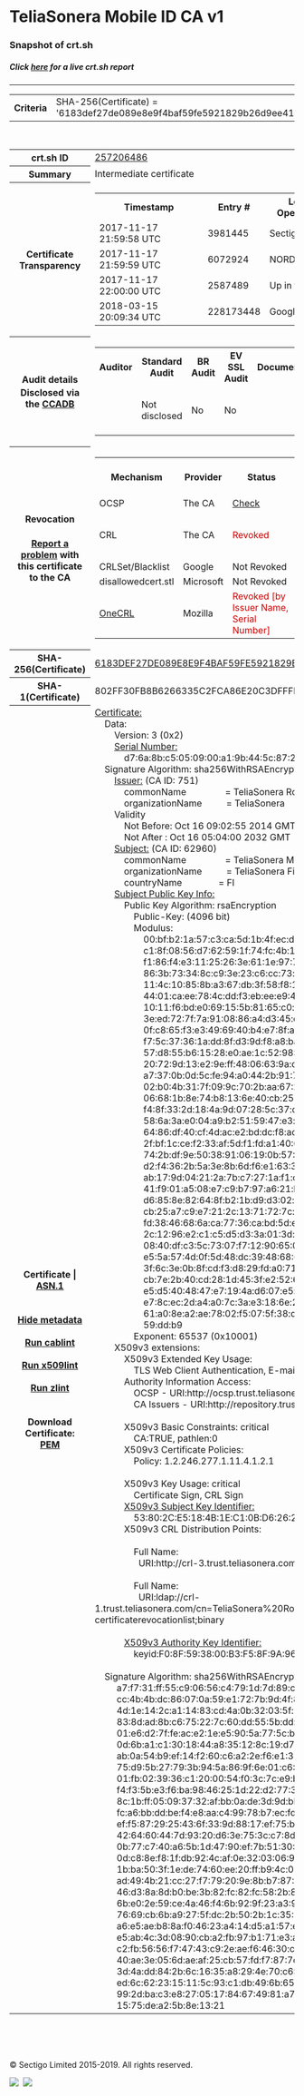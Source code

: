 # TeliaSonera Mobile ID CA v1
### Snapshot of crt.sh
##### Click [here](https://crt.sh/?q=6183DEF27DE089E8E9F4BAF59FE5921829B26D9EE41442B9EEEAFD19CEDD3706) for a live crt.sh report

---
<!DOCTYPE HTML PUBLIC "-//W3C//DTD HTML 4.0 Transitional//EN">
<HTML>

<BODY>

<TABLE>
  <TR>
    <TH class="outer">Criteria</TH>
    <TD class="outer">SHA-256(Certificate) = '6183def27de089e8e9f4baf59fe5921829b26d9ee41442b9eeeafd19cedd3706'</TD>
  </TR>
</TABLE>
<BR>
<TABLE>
  <TR>
    <TH class="outer">crt.sh ID</TH>
    <TD class="outer"><A href="?id=257206486">257206486</A></TD>
  </TR>
  <TR>
    <TH class="outer">Summary</TH>
    <TD class="outer">Intermediate certificate</TD>
  </TR>
  <TR>
    <TH class="outer">Certificate<BR>Transparency</TH>
    <TD class="outer">
<TABLE class="options" style="margin-left:0px">
  <TR>
    <TH>Timestamp</TH>
    <TH>Entry #</TH>
    <TH>Log Operator</TH>
    <TH>Log URL</TH>
  </TR>
  <TR>
    <TD>2017-11-17&nbsp; <FONT class="small">21:59:58 UTC</FONT></TD>
    <TD>3981445</TD>
    <TD>Sectigo</TD>
    <TD>https://dodo.ct.comodo.com</TD>
  </TR>
  <TR>
    <TD>2017-11-17&nbsp; <FONT class="small">21:59:59 UTC</FONT></TD>
    <TD>6072924</TD>
    <TD>NORDUnet</TD>
    <TD>https://plausible.ct.nordu.net</TD>
  </TR>
  <TR>
    <TD>2017-11-17&nbsp; <FONT class="small">22:00:00 UTC</FONT></TD>
    <TD>2587489</TD>
    <TD>Up in the Air</TD>
    <TD>https://ct.filippo.io/behindthesofa</TD>
  </TR>
  <TR>
    <TD>2018-03-15&nbsp; <FONT class="small">20:09:34 UTC</FONT></TD>
    <TD>228173448</TD>
    <TD>Google</TD>
    <TD>https://ct.googleapis.com/rocketeer</TD>
  </TR>
</TABLE>
    </TD>
  </TR>
  <TR>
    <TH class="outer">Audit details<BR>
      <DIV class="small" style="padding-top:3px">Disclosed via the
        <A href="//ccadb-public.secure.force.com/mozilla/PublicAllIntermediateCerts" target="_blank">CCADB</A></DIV>
    </TH>
    <TD class="outer">
<TABLE class="options" style="margin-left:0px">
  <TR>
    <TH>Auditor</TH>
    <TH>Standard Audit</TH>
    <TH>BR Audit</TH>
    <TH>EV SSL Audit</TH>
    <TH>Documents</TH>
    <TH>CCADB</TH>
    <TH>Root Owner / Certificate</TH>
  </TR>
  <TR>
    <TD style="vertical-align:middle"></TD>
    <TD>Not disclosed    <TD>No    <TD>No    <TD>
    </TD>
    <TD><A href="//ccadb.force.com/0011J00001FB448QAD" target="_blank">0011J00001FB448QAD</A></TD>
    <TD><A href="/?id=989582">Telia Company (formerly TeliaSonera)</A></TD>
  </TR>
</TABLE>
    </TD>
  </TR>
  <TR>
    <TH class="outer">Revocation<BR><BR>
      <DIV class="small" style="padding-top:3px"><A href="?id=257206486&opt=problemreporting">Report a problem</A> with<BR>this certificate to the CA</DIV></TH>
    <TD class="outer">
      <TABLE class="options" style="margin-left:0px">
        <TR>
          <TH>Mechanism</TH>
          <TH>Provider</TH>
          <TH>Status</TH>
          <TH>Revocation Date</TH>
          <TH>Last Observed in CRL</TH>
          <TH>Last Checked <SPAN style="color:#CC0000;vertical-align:middle;font-size:70%;font-weight:normal">(Error)</SPAN></TH>
        </TR>
        <TR>
          <TD>OCSP</TD>
          <TD>The CA</TD>
          <TD><A href="?id=257206486&opt=ocsp">Check</A></TD>
          <TD><SPAN style="color:#888888">?</SPAN></TD>
          <TD><SPAN style="color:#888888">n/a</SPAN></TD>
          <TD><SPAN style="color:#888888">?</SPAN></TD>
        </TR>
        <TR>
          <TD>CRL</TD>
          <TD>The CA</TD>
          <TD><SPAN style="color:#CC0000">Revoked</SPAN></TD><TD>2018-04-17&nbsp; <FONT class="small">07:35:43 UTC</FONT></TD><TD>2019-06-06&nbsp; <FONT class="small">11:47:27 UTC</FONT></TD><TD>2019-12-04&nbsp; <FONT class="small">16:50:07 UTC</FONT></TD>
        </TR>
        <TR>
          <TD>CRLSet/Blacklist</TD>
          <TD>Google</TD>
          <TD>Not Revoked</TD>
          <TD><SPAN style="color:#888888">n/a</SPAN></TD>
          <TD><SPAN style="color:#888888">n/a</SPAN></TD>
          <TD><SPAN style="color:#888888">n/a</SPAN></TD>
        </TR>
        <TR>
          <TD>disallowedcert.stl</TD>
          <TD>Microsoft</TD>
          <TD>Not Revoked</TD>
          <TD><SPAN style="color:#888888">n/a</SPAN></TD>
          <TD><SPAN style="color:#888888">n/a</SPAN></TD>
          <TD><SPAN style="color:#888888">n/a</SPAN></TD>
        </TR>
        <TR>
          <TD><A href="/mozilla-onecrl" target="_blank">OneCRL</A></TD>
          <TD>Mozilla</TD>
          <TD><SPAN style="color:#CC0000">Revoked [by Issuer Name, Serial Number]</SPAN></TD><TD>2018-08-17&nbsp; <FONT class="small">22:24:14 UTC</FONT></TD>
          <TD><SPAN style="color:#888888">n/a</SPAN></TD>
          <TD><SPAN style="color:#888888">n/a</SPAN></TD>
        </TR>
      </TABLE>
    </TD>
  </TR>
  <TR>
    <TH class="outer">SHA-256(Certificate)</TH>
    <TD class="outer"><A href="//censys.io/certificates/6183def27de089e8e9f4baf59fe5921829b26d9ee41442b9eeeafd19cedd3706">6183DEF27DE089E8E9F4BAF59FE5921829B26D9EE41442B9EEEAFD19CEDD3706</A></TD>
  </TR>
  <TR>
    <TH class="outer">SHA-1(Certificate)</TH>
    <TD class="outer">802FF30FB8B6266335C2FCA86E20C3DFFFFD6A19</TD>
  </TR>
  <TR>
    <TH class="outer">Certificate | <A href="?asn1=257206486">ASN.1</A>
      <SPAN class="small"><BR>
      <BR><BR><A href="?id=257206486&opt=nometadata">Hide metadata</A>
      <BR><BR><A href="?id=257206486&opt=cablint">Run cablint</A>
      <BR><BR><A href="?id=257206486&opt=x509lint">Run x509lint</A>
      <BR><BR><A href="?id=257206486&opt=zlint">Run zlint</A>
      <BR><BR><BR>Download Certificate: <A href="?d=257206486">PEM</A>
      </SPAN>
    </TH>
    <TD class="text"><A href="?d=257206486">Certificate:</A><BR>&nbsp;&nbsp;&nbsp;&nbsp;Data:<BR>&nbsp;&nbsp;&nbsp;&nbsp;&nbsp;&nbsp;&nbsp;&nbsp;Version:&nbsp;3&nbsp;(0x2)<BR>&nbsp;&nbsp;&nbsp;&nbsp;&nbsp;&nbsp;&nbsp;&nbsp;<A href="?serial=00d76a8bc5050900a19b445c8728cca636">Serial&nbsp;Number:</A><BR>&nbsp;&nbsp;&nbsp;&nbsp;&nbsp;&nbsp;&nbsp;&nbsp;&nbsp;&nbsp;&nbsp;&nbsp;d7:6a:8b:c5:05:09:00:a1:9b:44:5c:87:28:cc:a6:36<BR>&nbsp;&nbsp;&nbsp;&nbsp;Signature&nbsp;Algorithm:&nbsp;sha256WithRSAEncryption<BR>&nbsp;&nbsp;&nbsp;&nbsp;&nbsp;&nbsp;&nbsp;&nbsp;<A href="?caid=751">Issuer:</A> <SPAN class="small">(CA ID: 751)</SPAN><BR>&nbsp;&nbsp;&nbsp;&nbsp;&nbsp;&nbsp;&nbsp;&nbsp;&nbsp;&nbsp;&nbsp;&nbsp;commonName&nbsp;&nbsp;&nbsp;&nbsp;&nbsp;&nbsp;&nbsp;&nbsp;&nbsp;&nbsp;&nbsp;&nbsp;&nbsp;&nbsp;&nbsp;&nbsp;=&nbsp;TeliaSonera&nbsp;Root&nbsp;CA&nbsp;v1<BR>&nbsp;&nbsp;&nbsp;&nbsp;&nbsp;&nbsp;&nbsp;&nbsp;&nbsp;&nbsp;&nbsp;&nbsp;organizationName&nbsp;&nbsp;&nbsp;&nbsp;&nbsp;&nbsp;&nbsp;&nbsp;&nbsp;&nbsp;=&nbsp;TeliaSonera<BR>&nbsp;&nbsp;&nbsp;&nbsp;&nbsp;&nbsp;&nbsp;&nbsp;Validity<BR>&nbsp;&nbsp;&nbsp;&nbsp;&nbsp;&nbsp;&nbsp;&nbsp;&nbsp;&nbsp;&nbsp;&nbsp;Not&nbsp;Before:&nbsp;Oct&nbsp;16&nbsp;09:02:55&nbsp;2014&nbsp;GMT<BR>&nbsp;&nbsp;&nbsp;&nbsp;&nbsp;&nbsp;&nbsp;&nbsp;&nbsp;&nbsp;&nbsp;&nbsp;Not&nbsp;After&nbsp;:&nbsp;Oct&nbsp;16&nbsp;05:04:00&nbsp;2032&nbsp;GMT<BR>&nbsp;&nbsp;&nbsp;&nbsp;&nbsp;&nbsp;&nbsp;&nbsp;<A href="?caid=62960">Subject:</A> <SPAN class="small">(CA ID: 62960)</SPAN><BR>&nbsp;&nbsp;&nbsp;&nbsp;&nbsp;&nbsp;&nbsp;&nbsp;&nbsp;&nbsp;&nbsp;&nbsp;commonName&nbsp;&nbsp;&nbsp;&nbsp;&nbsp;&nbsp;&nbsp;&nbsp;&nbsp;&nbsp;&nbsp;&nbsp;&nbsp;&nbsp;&nbsp;&nbsp;=&nbsp;TeliaSonera&nbsp;Mobile&nbsp;ID&nbsp;CA&nbsp;v1<BR>&nbsp;&nbsp;&nbsp;&nbsp;&nbsp;&nbsp;&nbsp;&nbsp;&nbsp;&nbsp;&nbsp;&nbsp;organizationName&nbsp;&nbsp;&nbsp;&nbsp;&nbsp;&nbsp;&nbsp;&nbsp;&nbsp;&nbsp;=&nbsp;TeliaSonera&nbsp;Finland&nbsp;Oyj<BR>&nbsp;&nbsp;&nbsp;&nbsp;&nbsp;&nbsp;&nbsp;&nbsp;&nbsp;&nbsp;&nbsp;&nbsp;countryName&nbsp;&nbsp;&nbsp;&nbsp;&nbsp;&nbsp;&nbsp;&nbsp;&nbsp;&nbsp;&nbsp;&nbsp;&nbsp;&nbsp;&nbsp;=&nbsp;FI<BR>&nbsp;&nbsp;&nbsp;&nbsp;&nbsp;&nbsp;&nbsp;&nbsp;<A href="?spkisha256=e5556fa67f434ddb241eb0e6ed1eaac0cade1d21afc335abb38e63b9575a6b3f">Subject&nbsp;Public&nbsp;Key&nbsp;Info:</A><BR>&nbsp;&nbsp;&nbsp;&nbsp;&nbsp;&nbsp;&nbsp;&nbsp;&nbsp;&nbsp;&nbsp;&nbsp;Public&nbsp;Key&nbsp;Algorithm:&nbsp;rsaEncryption<BR>&nbsp;&nbsp;&nbsp;&nbsp;&nbsp;&nbsp;&nbsp;&nbsp;&nbsp;&nbsp;&nbsp;&nbsp;&nbsp;&nbsp;&nbsp;&nbsp;Public-Key:&nbsp;(4096&nbsp;bit)<BR>&nbsp;&nbsp;&nbsp;&nbsp;&nbsp;&nbsp;&nbsp;&nbsp;&nbsp;&nbsp;&nbsp;&nbsp;&nbsp;&nbsp;&nbsp;&nbsp;Modulus:<BR>&nbsp;&nbsp;&nbsp;&nbsp;&nbsp;&nbsp;&nbsp;&nbsp;&nbsp;&nbsp;&nbsp;&nbsp;&nbsp;&nbsp;&nbsp;&nbsp;&nbsp;&nbsp;&nbsp;&nbsp;00:bf:b2:1a:57:c3:ca:5d:1b:4f:ec:d1:17:38:31:<BR>&nbsp;&nbsp;&nbsp;&nbsp;&nbsp;&nbsp;&nbsp;&nbsp;&nbsp;&nbsp;&nbsp;&nbsp;&nbsp;&nbsp;&nbsp;&nbsp;&nbsp;&nbsp;&nbsp;&nbsp;c1:8f:08:56:d7:62:59:1f:74:fc:4b:16:50:a7:5b:<BR>&nbsp;&nbsp;&nbsp;&nbsp;&nbsp;&nbsp;&nbsp;&nbsp;&nbsp;&nbsp;&nbsp;&nbsp;&nbsp;&nbsp;&nbsp;&nbsp;&nbsp;&nbsp;&nbsp;&nbsp;f1:86:f4:e3:11:25:26:3e:61:1e:97:77:d3:58:45:<BR>&nbsp;&nbsp;&nbsp;&nbsp;&nbsp;&nbsp;&nbsp;&nbsp;&nbsp;&nbsp;&nbsp;&nbsp;&nbsp;&nbsp;&nbsp;&nbsp;&nbsp;&nbsp;&nbsp;&nbsp;86:3b:73:34:8c:c9:3e:23:c6:cc:73:e4:20:56:e1:<BR>&nbsp;&nbsp;&nbsp;&nbsp;&nbsp;&nbsp;&nbsp;&nbsp;&nbsp;&nbsp;&nbsp;&nbsp;&nbsp;&nbsp;&nbsp;&nbsp;&nbsp;&nbsp;&nbsp;&nbsp;11:4c:10:85:8b:a3:67:db:3f:58:f8:1e:13:63:4e:<BR>&nbsp;&nbsp;&nbsp;&nbsp;&nbsp;&nbsp;&nbsp;&nbsp;&nbsp;&nbsp;&nbsp;&nbsp;&nbsp;&nbsp;&nbsp;&nbsp;&nbsp;&nbsp;&nbsp;&nbsp;44:01:ca:ee:78:4c:dd:f3:eb:ee:e9:4e:8c:5e:07:<BR>&nbsp;&nbsp;&nbsp;&nbsp;&nbsp;&nbsp;&nbsp;&nbsp;&nbsp;&nbsp;&nbsp;&nbsp;&nbsp;&nbsp;&nbsp;&nbsp;&nbsp;&nbsp;&nbsp;&nbsp;10:11:f6:bd:e0:69:15:5b:81:65:c0:bb:8c:ce:5b:<BR>&nbsp;&nbsp;&nbsp;&nbsp;&nbsp;&nbsp;&nbsp;&nbsp;&nbsp;&nbsp;&nbsp;&nbsp;&nbsp;&nbsp;&nbsp;&nbsp;&nbsp;&nbsp;&nbsp;&nbsp;3e:ed:72:7f:7a:91:08:86:a4:d3:45:c7:8e:4b:51:<BR>&nbsp;&nbsp;&nbsp;&nbsp;&nbsp;&nbsp;&nbsp;&nbsp;&nbsp;&nbsp;&nbsp;&nbsp;&nbsp;&nbsp;&nbsp;&nbsp;&nbsp;&nbsp;&nbsp;&nbsp;0f:c8:65:f3:e3:49:69:40:b4:e7:8f:a4:4e:da:20:<BR>&nbsp;&nbsp;&nbsp;&nbsp;&nbsp;&nbsp;&nbsp;&nbsp;&nbsp;&nbsp;&nbsp;&nbsp;&nbsp;&nbsp;&nbsp;&nbsp;&nbsp;&nbsp;&nbsp;&nbsp;f7:5c:37:36:1a:dd:8f:d3:9d:f8:a8:ba:09:1c:6b:<BR>&nbsp;&nbsp;&nbsp;&nbsp;&nbsp;&nbsp;&nbsp;&nbsp;&nbsp;&nbsp;&nbsp;&nbsp;&nbsp;&nbsp;&nbsp;&nbsp;&nbsp;&nbsp;&nbsp;&nbsp;57:d8:55:b6:15:28:e0:ae:1c:52:98:08:1e:fc:24:<BR>&nbsp;&nbsp;&nbsp;&nbsp;&nbsp;&nbsp;&nbsp;&nbsp;&nbsp;&nbsp;&nbsp;&nbsp;&nbsp;&nbsp;&nbsp;&nbsp;&nbsp;&nbsp;&nbsp;&nbsp;20:72:9d:13:e2:9e:ff:48:06:63:9a:df:f5:a3:88:<BR>&nbsp;&nbsp;&nbsp;&nbsp;&nbsp;&nbsp;&nbsp;&nbsp;&nbsp;&nbsp;&nbsp;&nbsp;&nbsp;&nbsp;&nbsp;&nbsp;&nbsp;&nbsp;&nbsp;&nbsp;a7:37:0b:0d:5c:fe:94:a0:44:2b:91:70:40:dc:8b:<BR>&nbsp;&nbsp;&nbsp;&nbsp;&nbsp;&nbsp;&nbsp;&nbsp;&nbsp;&nbsp;&nbsp;&nbsp;&nbsp;&nbsp;&nbsp;&nbsp;&nbsp;&nbsp;&nbsp;&nbsp;02:b0:4b:31:7f:09:9c:70:2b:aa:67:28:65:23:d3:<BR>&nbsp;&nbsp;&nbsp;&nbsp;&nbsp;&nbsp;&nbsp;&nbsp;&nbsp;&nbsp;&nbsp;&nbsp;&nbsp;&nbsp;&nbsp;&nbsp;&nbsp;&nbsp;&nbsp;&nbsp;06:68:1b:8e:74:b8:13:6e:40:cb:25:40:6c:4e:e2:<BR>&nbsp;&nbsp;&nbsp;&nbsp;&nbsp;&nbsp;&nbsp;&nbsp;&nbsp;&nbsp;&nbsp;&nbsp;&nbsp;&nbsp;&nbsp;&nbsp;&nbsp;&nbsp;&nbsp;&nbsp;f4:8f:33:2d:18:4a:9d:07:28:5c:37:ca:ee:39:2e:<BR>&nbsp;&nbsp;&nbsp;&nbsp;&nbsp;&nbsp;&nbsp;&nbsp;&nbsp;&nbsp;&nbsp;&nbsp;&nbsp;&nbsp;&nbsp;&nbsp;&nbsp;&nbsp;&nbsp;&nbsp;58:6a:3a:e0:04:a9:b2:51:59:47:e3:c1:93:06:9a:<BR>&nbsp;&nbsp;&nbsp;&nbsp;&nbsp;&nbsp;&nbsp;&nbsp;&nbsp;&nbsp;&nbsp;&nbsp;&nbsp;&nbsp;&nbsp;&nbsp;&nbsp;&nbsp;&nbsp;&nbsp;64:86:df:40:cf:4d:ac:e2:bd:dc:f8:ac:5b:21:1c:<BR>&nbsp;&nbsp;&nbsp;&nbsp;&nbsp;&nbsp;&nbsp;&nbsp;&nbsp;&nbsp;&nbsp;&nbsp;&nbsp;&nbsp;&nbsp;&nbsp;&nbsp;&nbsp;&nbsp;&nbsp;2f:bf:1c:ce:f2:33:af:5d:f1:fd:a1:40:62:2f:fc:<BR>&nbsp;&nbsp;&nbsp;&nbsp;&nbsp;&nbsp;&nbsp;&nbsp;&nbsp;&nbsp;&nbsp;&nbsp;&nbsp;&nbsp;&nbsp;&nbsp;&nbsp;&nbsp;&nbsp;&nbsp;74:2b:df:9e:50:38:91:06:19:0b:57:89:56:6a:a7:<BR>&nbsp;&nbsp;&nbsp;&nbsp;&nbsp;&nbsp;&nbsp;&nbsp;&nbsp;&nbsp;&nbsp;&nbsp;&nbsp;&nbsp;&nbsp;&nbsp;&nbsp;&nbsp;&nbsp;&nbsp;d2:f4:36:2b:5a:3e:8b:6d:f6:e1:63:32:66:6c:a3:<BR>&nbsp;&nbsp;&nbsp;&nbsp;&nbsp;&nbsp;&nbsp;&nbsp;&nbsp;&nbsp;&nbsp;&nbsp;&nbsp;&nbsp;&nbsp;&nbsp;&nbsp;&nbsp;&nbsp;&nbsp;ab:17:9d:04:21:2a:7b:c7:27:1a:f1:c9:a9:ca:4e:<BR>&nbsp;&nbsp;&nbsp;&nbsp;&nbsp;&nbsp;&nbsp;&nbsp;&nbsp;&nbsp;&nbsp;&nbsp;&nbsp;&nbsp;&nbsp;&nbsp;&nbsp;&nbsp;&nbsp;&nbsp;41:f9:01:a5:08:e7:c9:b7:97:a6:21:b5:9f:58:5e:<BR>&nbsp;&nbsp;&nbsp;&nbsp;&nbsp;&nbsp;&nbsp;&nbsp;&nbsp;&nbsp;&nbsp;&nbsp;&nbsp;&nbsp;&nbsp;&nbsp;&nbsp;&nbsp;&nbsp;&nbsp;d6:85:8e:82:64:8f:b2:1b:d9:d3:02:eb:b2:64:8e:<BR>&nbsp;&nbsp;&nbsp;&nbsp;&nbsp;&nbsp;&nbsp;&nbsp;&nbsp;&nbsp;&nbsp;&nbsp;&nbsp;&nbsp;&nbsp;&nbsp;&nbsp;&nbsp;&nbsp;&nbsp;cb:25:a7:c9:e7:21:2c:13:71:72:7c:7a:df:6f:23:<BR>&nbsp;&nbsp;&nbsp;&nbsp;&nbsp;&nbsp;&nbsp;&nbsp;&nbsp;&nbsp;&nbsp;&nbsp;&nbsp;&nbsp;&nbsp;&nbsp;&nbsp;&nbsp;&nbsp;&nbsp;fd:38:46:68:6a:ca:77:36:ca:bd:5d:ed:fc:4f:e8:<BR>&nbsp;&nbsp;&nbsp;&nbsp;&nbsp;&nbsp;&nbsp;&nbsp;&nbsp;&nbsp;&nbsp;&nbsp;&nbsp;&nbsp;&nbsp;&nbsp;&nbsp;&nbsp;&nbsp;&nbsp;2c:12:96:e2:c1:c5:d5:d3:3a:01:3d:63:56:8b:8e:<BR>&nbsp;&nbsp;&nbsp;&nbsp;&nbsp;&nbsp;&nbsp;&nbsp;&nbsp;&nbsp;&nbsp;&nbsp;&nbsp;&nbsp;&nbsp;&nbsp;&nbsp;&nbsp;&nbsp;&nbsp;08:40:df:c3:5c:73:07:f7:12:90:65:07:16:2f:49:<BR>&nbsp;&nbsp;&nbsp;&nbsp;&nbsp;&nbsp;&nbsp;&nbsp;&nbsp;&nbsp;&nbsp;&nbsp;&nbsp;&nbsp;&nbsp;&nbsp;&nbsp;&nbsp;&nbsp;&nbsp;e5:5a:57:4d:0f:5d:48:dc:39:48:68:62:f6:49:dc:<BR>&nbsp;&nbsp;&nbsp;&nbsp;&nbsp;&nbsp;&nbsp;&nbsp;&nbsp;&nbsp;&nbsp;&nbsp;&nbsp;&nbsp;&nbsp;&nbsp;&nbsp;&nbsp;&nbsp;&nbsp;3f:6c:3e:0b:8f:cd:f3:d8:29:fd:a0:71:4b:fc:be:<BR>&nbsp;&nbsp;&nbsp;&nbsp;&nbsp;&nbsp;&nbsp;&nbsp;&nbsp;&nbsp;&nbsp;&nbsp;&nbsp;&nbsp;&nbsp;&nbsp;&nbsp;&nbsp;&nbsp;&nbsp;cb:7e:2b:40:cd:28:1d:45:3f:e2:52:65:d7:93:ea:<BR>&nbsp;&nbsp;&nbsp;&nbsp;&nbsp;&nbsp;&nbsp;&nbsp;&nbsp;&nbsp;&nbsp;&nbsp;&nbsp;&nbsp;&nbsp;&nbsp;&nbsp;&nbsp;&nbsp;&nbsp;e5:d5:40:48:47:e7:19:4a:d6:07:e5:db:1e:16:8a:<BR>&nbsp;&nbsp;&nbsp;&nbsp;&nbsp;&nbsp;&nbsp;&nbsp;&nbsp;&nbsp;&nbsp;&nbsp;&nbsp;&nbsp;&nbsp;&nbsp;&nbsp;&nbsp;&nbsp;&nbsp;e7:8c:ec:2d:a4:a0:7c:3a:e3:18:6e:2d:f1:2a:59:<BR>&nbsp;&nbsp;&nbsp;&nbsp;&nbsp;&nbsp;&nbsp;&nbsp;&nbsp;&nbsp;&nbsp;&nbsp;&nbsp;&nbsp;&nbsp;&nbsp;&nbsp;&nbsp;&nbsp;&nbsp;61:a0:8e:a2:ae:78:02:f5:07:5f:38:d6:fa:2b:ee:<BR>&nbsp;&nbsp;&nbsp;&nbsp;&nbsp;&nbsp;&nbsp;&nbsp;&nbsp;&nbsp;&nbsp;&nbsp;&nbsp;&nbsp;&nbsp;&nbsp;&nbsp;&nbsp;&nbsp;&nbsp;59:dd:b9<BR>&nbsp;&nbsp;&nbsp;&nbsp;&nbsp;&nbsp;&nbsp;&nbsp;&nbsp;&nbsp;&nbsp;&nbsp;&nbsp;&nbsp;&nbsp;&nbsp;Exponent:&nbsp;65537&nbsp;(0x10001)<BR>&nbsp;&nbsp;&nbsp;&nbsp;&nbsp;&nbsp;&nbsp;&nbsp;X509v3&nbsp;extensions:<BR>&nbsp;&nbsp;&nbsp;&nbsp;&nbsp;&nbsp;&nbsp;&nbsp;&nbsp;&nbsp;&nbsp;&nbsp;X509v3&nbsp;Extended&nbsp;Key&nbsp;Usage:&nbsp;<BR>&nbsp;&nbsp;&nbsp;&nbsp;&nbsp;&nbsp;&nbsp;&nbsp;&nbsp;&nbsp;&nbsp;&nbsp;&nbsp;&nbsp;&nbsp;&nbsp;TLS&nbsp;Web&nbsp;Client&nbsp;Authentication,&nbsp;E-mail&nbsp;Protection<BR>&nbsp;&nbsp;&nbsp;&nbsp;&nbsp;&nbsp;&nbsp;&nbsp;&nbsp;&nbsp;&nbsp;&nbsp;Authority&nbsp;Information&nbsp;Access:&nbsp;<BR>&nbsp;&nbsp;&nbsp;&nbsp;&nbsp;&nbsp;&nbsp;&nbsp;&nbsp;&nbsp;&nbsp;&nbsp;&nbsp;&nbsp;&nbsp;&nbsp;OCSP&nbsp;-&nbsp;URI:http://ocsp.trust.teliasonera.com<BR>&nbsp;&nbsp;&nbsp;&nbsp;&nbsp;&nbsp;&nbsp;&nbsp;&nbsp;&nbsp;&nbsp;&nbsp;&nbsp;&nbsp;&nbsp;&nbsp;CA&nbsp;Issuers&nbsp;-&nbsp;URI:http://repository.trust.teliasonera.com/teliasonerarootcav1.cer<BR><BR>&nbsp;&nbsp;&nbsp;&nbsp;&nbsp;&nbsp;&nbsp;&nbsp;&nbsp;&nbsp;&nbsp;&nbsp;X509v3&nbsp;Basic&nbsp;Constraints:&nbsp;critical<BR>&nbsp;&nbsp;&nbsp;&nbsp;&nbsp;&nbsp;&nbsp;&nbsp;&nbsp;&nbsp;&nbsp;&nbsp;&nbsp;&nbsp;&nbsp;&nbsp;CA:TRUE,&nbsp;pathlen:0<BR>&nbsp;&nbsp;&nbsp;&nbsp;&nbsp;&nbsp;&nbsp;&nbsp;&nbsp;&nbsp;&nbsp;&nbsp;X509v3&nbsp;Certificate&nbsp;Policies:&nbsp;<BR>&nbsp;&nbsp;&nbsp;&nbsp;&nbsp;&nbsp;&nbsp;&nbsp;&nbsp;&nbsp;&nbsp;&nbsp;&nbsp;&nbsp;&nbsp;&nbsp;Policy:&nbsp;1.2.246.277.1.11.4.1.2.1<BR><BR>&nbsp;&nbsp;&nbsp;&nbsp;&nbsp;&nbsp;&nbsp;&nbsp;&nbsp;&nbsp;&nbsp;&nbsp;X509v3&nbsp;Key&nbsp;Usage:&nbsp;critical<BR>&nbsp;&nbsp;&nbsp;&nbsp;&nbsp;&nbsp;&nbsp;&nbsp;&nbsp;&nbsp;&nbsp;&nbsp;&nbsp;&nbsp;&nbsp;&nbsp;Certificate&nbsp;Sign,&nbsp;CRL&nbsp;Sign<BR>&nbsp;&nbsp;&nbsp;&nbsp;&nbsp;&nbsp;&nbsp;&nbsp;&nbsp;&nbsp;&nbsp;&nbsp;<A href="?ski=53802ce5184b1ec10bd6262cd108ef8886dd2c0e">X509v3&nbsp;Subject&nbsp;Key&nbsp;Identifier:</A><BR>&nbsp;&nbsp;&nbsp;&nbsp;&nbsp;&nbsp;&nbsp;&nbsp;&nbsp;&nbsp;&nbsp;&nbsp;&nbsp;&nbsp;&nbsp;&nbsp;53:80:2C:E5:18:4B:1E:C1:0B:D6:26:2C:D1:08:EF:88:86:DD:2C:0E<BR>&nbsp;&nbsp;&nbsp;&nbsp;&nbsp;&nbsp;&nbsp;&nbsp;&nbsp;&nbsp;&nbsp;&nbsp;X509v3&nbsp;CRL&nbsp;Distribution&nbsp;Points:&nbsp;<BR><BR>&nbsp;&nbsp;&nbsp;&nbsp;&nbsp;&nbsp;&nbsp;&nbsp;&nbsp;&nbsp;&nbsp;&nbsp;&nbsp;&nbsp;&nbsp;&nbsp;Full&nbsp;Name:<BR>&nbsp;&nbsp;&nbsp;&nbsp;&nbsp;&nbsp;&nbsp;&nbsp;&nbsp;&nbsp;&nbsp;&nbsp;&nbsp;&nbsp;&nbsp;&nbsp;&nbsp;&nbsp;URI:http://crl-3.trust.teliasonera.com/teliasonerarootcav1.crl<BR><BR>&nbsp;&nbsp;&nbsp;&nbsp;&nbsp;&nbsp;&nbsp;&nbsp;&nbsp;&nbsp;&nbsp;&nbsp;&nbsp;&nbsp;&nbsp;&nbsp;Full&nbsp;Name:<BR>&nbsp;&nbsp;&nbsp;&nbsp;&nbsp;&nbsp;&nbsp;&nbsp;&nbsp;&nbsp;&nbsp;&nbsp;&nbsp;&nbsp;&nbsp;&nbsp;&nbsp;&nbsp;URI:ldap://crl-1.trust.teliasonera.com/cn=TeliaSonera%20Root%20CA%20v1,o=TeliaSonera?certificaterevocationlist;binary<BR><BR>&nbsp;&nbsp;&nbsp;&nbsp;&nbsp;&nbsp;&nbsp;&nbsp;&nbsp;&nbsp;&nbsp;&nbsp;<A href="?ski=f08f593800b3f58f9a960cd5ebfa7baa17e81312">X509v3&nbsp;Authority&nbsp;Key&nbsp;Identifier:</A><BR>&nbsp;&nbsp;&nbsp;&nbsp;&nbsp;&nbsp;&nbsp;&nbsp;&nbsp;&nbsp;&nbsp;&nbsp;&nbsp;&nbsp;&nbsp;&nbsp;keyid:F0:8F:59:38:00:B3:F5:8F:9A:96:0C:D5:EB:FA:7B:AA:17:E8:13:12<BR><BR>&nbsp;&nbsp;&nbsp;&nbsp;Signature&nbsp;Algorithm:&nbsp;sha256WithRSAEncryption<BR>&nbsp;&nbsp;&nbsp;&nbsp;&nbsp;&nbsp;&nbsp;&nbsp;&nbsp;a7:f7:31:ff:55:c9:06:56:c4:79:1d:7d:89:cc:5d:b5:0b:fb:<BR>&nbsp;&nbsp;&nbsp;&nbsp;&nbsp;&nbsp;&nbsp;&nbsp;&nbsp;cc:4b:4b:dc:86:07:0a:59:e1:72:7b:9d:4f:82:e6:32:2e:20:<BR>&nbsp;&nbsp;&nbsp;&nbsp;&nbsp;&nbsp;&nbsp;&nbsp;&nbsp;4d:1e:14:2c:a1:14:83:cd:4a:0b:32:03:5f:65:94:57:5f:ac:<BR>&nbsp;&nbsp;&nbsp;&nbsp;&nbsp;&nbsp;&nbsp;&nbsp;&nbsp;83:8d:ad:8b:c6:75:22:7c:60:dd:55:5b:dd:00:60:56:c0:fe:<BR>&nbsp;&nbsp;&nbsp;&nbsp;&nbsp;&nbsp;&nbsp;&nbsp;&nbsp;01:e6:d2:7f:fe:ac:e2:1e:e5:90:5a:77:5c:b3:83:6c:14:3c:<BR>&nbsp;&nbsp;&nbsp;&nbsp;&nbsp;&nbsp;&nbsp;&nbsp;&nbsp;0d:6b:a1:c1:30:18:44:a8:35:12:8c:19:d7:9f:91:1c:e0:40:<BR>&nbsp;&nbsp;&nbsp;&nbsp;&nbsp;&nbsp;&nbsp;&nbsp;&nbsp;ab:0a:54:b9:ef:14:f2:60:c6:a2:2e:f6:e1:32:3e:c4:18:4c:<BR>&nbsp;&nbsp;&nbsp;&nbsp;&nbsp;&nbsp;&nbsp;&nbsp;&nbsp;75:d9:5b:27:79:3b:94:5a:86:9f:6e:01:c6:16:dc:b7:a3:26:<BR>&nbsp;&nbsp;&nbsp;&nbsp;&nbsp;&nbsp;&nbsp;&nbsp;&nbsp;01:fb:02:39:36:c1:20:00:54:f0:3c:7c:e9:b3:91:c0:24:f0:<BR>&nbsp;&nbsp;&nbsp;&nbsp;&nbsp;&nbsp;&nbsp;&nbsp;&nbsp;f4:f3:5b:e3:f6:ba:98:46:25:1d:22:d2:77:37:ee:cd:05:23:<BR>&nbsp;&nbsp;&nbsp;&nbsp;&nbsp;&nbsp;&nbsp;&nbsp;&nbsp;8c:1b:ff:05:09:37:32:af:bb:0a:de:3d:9d:bb:75:25:01:42:<BR>&nbsp;&nbsp;&nbsp;&nbsp;&nbsp;&nbsp;&nbsp;&nbsp;&nbsp;fc:a6:bb:dd:be:f4:e8:aa:c4:99:78:b7:ec:fd:3a:80:40:92:<BR>&nbsp;&nbsp;&nbsp;&nbsp;&nbsp;&nbsp;&nbsp;&nbsp;&nbsp;ef:f5:87:29:25:43:6f:33:9d:88:17:ef:75:bf:f3:2e:59:ee:<BR>&nbsp;&nbsp;&nbsp;&nbsp;&nbsp;&nbsp;&nbsp;&nbsp;&nbsp;42:64:60:44:7d:93:20:d6:3e:75:3c:c7:8d:f6:8a:a4:31:80:<BR>&nbsp;&nbsp;&nbsp;&nbsp;&nbsp;&nbsp;&nbsp;&nbsp;&nbsp;0b:77:c7:40:a6:5b:1d:47:90:ef:7b:51:30:69:b4:8e:33:93:<BR>&nbsp;&nbsp;&nbsp;&nbsp;&nbsp;&nbsp;&nbsp;&nbsp;&nbsp;0d:c8:8e:f8:1f:db:92:4c:af:0e:32:03:06:92:3f:b5:d4:ec:<BR>&nbsp;&nbsp;&nbsp;&nbsp;&nbsp;&nbsp;&nbsp;&nbsp;&nbsp;1b:ba:50:3f:1e:de:74:60:ee:20:ff:b9:4c:01:73:ca:74:d7:<BR>&nbsp;&nbsp;&nbsp;&nbsp;&nbsp;&nbsp;&nbsp;&nbsp;&nbsp;ad:49:4b:21:cc:27:f7:79:20:9e:8b:b7:87:2c:1a:00:19:15:<BR>&nbsp;&nbsp;&nbsp;&nbsp;&nbsp;&nbsp;&nbsp;&nbsp;&nbsp;46:d3:8a:8d:b0:be:3b:82:fc:82:fc:58:2b:88:51:a7:ff:b4:<BR>&nbsp;&nbsp;&nbsp;&nbsp;&nbsp;&nbsp;&nbsp;&nbsp;&nbsp;6b:e0:2e:59:ce:4a:46:f4:6b:92:9f:23:a3:93:a4:ad:06:4f:<BR>&nbsp;&nbsp;&nbsp;&nbsp;&nbsp;&nbsp;&nbsp;&nbsp;&nbsp;76:69:cb:6b:a9:27:5f:dc:2b:50:2b:1c:35:3f:93:c2:48:a1:<BR>&nbsp;&nbsp;&nbsp;&nbsp;&nbsp;&nbsp;&nbsp;&nbsp;&nbsp;a6:e5:ae:b8:8a:f0:46:23:a4:14:d5:a1:57:e7:8d:ba:d2:ea:<BR>&nbsp;&nbsp;&nbsp;&nbsp;&nbsp;&nbsp;&nbsp;&nbsp;&nbsp;e5:ab:4c:3d:08:90:cb:a2:fb:97:b1:71:e3:a5:01:c9:f7:d8:<BR>&nbsp;&nbsp;&nbsp;&nbsp;&nbsp;&nbsp;&nbsp;&nbsp;&nbsp;c2:fb:56:56:f7:47:43:c9:2e:ae:f6:46:30:c2:c3:cd:ec:d2:<BR>&nbsp;&nbsp;&nbsp;&nbsp;&nbsp;&nbsp;&nbsp;&nbsp;&nbsp;40:ae:3e:05:6d:ae:af:25:cb:57:fd:f7:87:7d:d9:82:84:dd:<BR>&nbsp;&nbsp;&nbsp;&nbsp;&nbsp;&nbsp;&nbsp;&nbsp;&nbsp;3d:4a:dd:84:2b:6c:16:35:a8:29:4e:70:c6:68:85:7c:52:37:<BR>&nbsp;&nbsp;&nbsp;&nbsp;&nbsp;&nbsp;&nbsp;&nbsp;&nbsp;ed:6c:62:23:15:11:5c:93:c1:db:49:6b:65:56:2e:17:d2:32:<BR>&nbsp;&nbsp;&nbsp;&nbsp;&nbsp;&nbsp;&nbsp;&nbsp;&nbsp;99:2d:ba:c3:e8:27:05:17:84:67:49:81:a7:e2:14:9c:26:70:<BR>&nbsp;&nbsp;&nbsp;&nbsp;&nbsp;&nbsp;&nbsp;&nbsp;&nbsp;15:75:de:a2:5b:8e:13:21<BR>    </TD>
  </TR>
</TABLE>

  <BR><BR><BR>

  <P class="copyright">&copy; Sectigo Limited 2015-2019. All rights reserved.</P>
  <DIV>
    <A href="https://sectigo.com/"><IMG src="/sectigo_s.png"></A>
    &nbsp;<A href="https://github.com/crtsh"><IMG src="/GitHub-Mark-32px.png"></A>
  </DIV>
</BODY>
</HTML>
